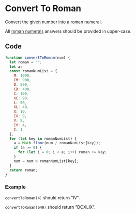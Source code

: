 # Convert To Roman

Convert the given number into a roman numeral.

All [roman numerals](https://www.mathsisfun.com/roman-numerals.html) answers should be provided in upper-case.

## Code

```js
function convertToRoman(num) {
  let roman = "";
  let a;
  const romanNumList = {
    M: 1000,
    CM: 900,
    D: 500,
    CD: 400,
    C: 100,
    XC: 90,
    L: 50,
    XL: 40,
    X: 10,
    IX: 9,
    V: 5,
    IV: 4,
    I: 1
  };
  for (let key in romanNumList) {
    a = Math.floor(num / romanNumList[key]);
    if (a >= 0) {
      for (let i = 0; i < a; i++) roman += key;
    }
    num = num % romanNumList[key];
  }
  return roman;
}
```

### Example

`convertToRoman(4)` should return "IV".

`convertToRoman(649)` should return "DCXLIX".